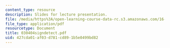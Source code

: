 ```yaml
---
content_type: resource
description: Slides for lecture presentation.
file: /media/https%3A/open-learning-course-data-rc.s3.amazonaws.com/16-422-human-supervisory-control-of-automated-systems-spring-2004/427cda01af03d781cd891b5e0499bd82_030404signdetect.pdf
file_type: application/pdf
resourcetype: Document
title: 030404signdetect.pdf
uid: 427cda01-af03-d781-cd89-1b5e0499bd82
---
```

